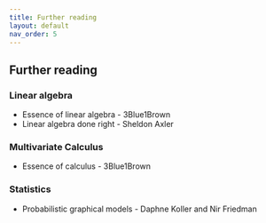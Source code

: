 ```yaml
---
title: Further reading
layout: default
nav_order: 5
---
```



## Further reading
### Linear algebra

- Essence of linear algebra - 3Blue1Brown
- Linear algebra done right - Sheldon Axler

### Multivariate Calculus

- Essence of calculus - 3Blue1Brown

### Statistics

- Probabilistic graphical models - Daphne Koller and Nir Friedman
